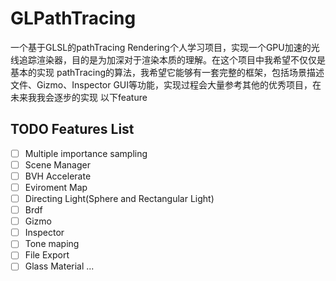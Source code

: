 GLPathTracing 
=================

一个基于GLSL的pathTracing Rendering个人学习项目，实现一个GPU加速的光线追踪渲染器，目的是为加深对于渲染本质的理解。在这个项目中我希望不仅仅是基本的实现
pathTracing的算法，我希望它能够有一套完整的框架，包括场景描述文件、Gizmo、Inspector GUI等功能，实现过程会大量参考其他的优秀项目，在未来我我会逐步的实现
以下feature

TODO Features List
-------
- [ ] Multiple importance sampling
- [ ] Scene Manager
- [ ] BVH Accelerate
- [ ] Eviroment Map
- [ ] Directing Light(Sphere and Rectangular Light)
- [ ] Brdf
- [ ] Gizmo
- [ ] Inspector
- [ ] Tone maping
- [ ] File Export
- [ ] Glass Material
...
